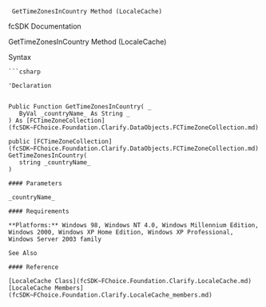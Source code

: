 ﻿     GetTimeZonesInCountry Method (LocaleCache)                                                   

fcSDK Documentation

GetTimeZonesInCountry Method (LocaleCache)

Syntax

```vbnet
```csharp

'Declaration
 

Public Function GetTimeZonesInCountry( _
   ByVal _countryName_ As String _
) As [FCTimeZoneCollection](fcSDK~FChoice.Foundation.Clarify.DataObjects.FCTimeZoneCollection.md)

public [FCTimeZoneCollection](fcSDK~FChoice.Foundation.Clarify.DataObjects.FCTimeZoneCollection.md) GetTimeZonesInCountry( 
   string _countryName_
)

#### Parameters

_countryName_

#### Requirements

**Platforms:** Windows 98, Windows NT 4.0, Windows Millennium Edition, Windows 2000, Windows XP Home Edition, Windows XP Professional, Windows Server 2003 family

See Also

#### Reference

[LocaleCache Class](fcSDK~FChoice.Foundation.Clarify.LocaleCache.md)  
[LocaleCache Members](fcSDK~FChoice.Foundation.Clarify.LocaleCache_members.md)